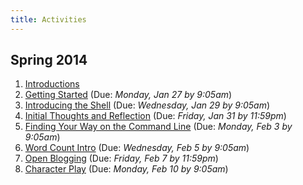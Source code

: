 ```yaml
---
title: Activities
---
```


## Spring 2014

1. [Introductions](/activities/01_introductions/)
1. [Getting Started](/activities/getting_started/) (Due: *Monday, Jan 27 by 9:05am*)
1. [Introducing the Shell](/activities/shell_comfort/) (Due: *Wednesday, Jan 29 by 9:05am*)
1. [Initial Thoughts and Reflection](/activities/01_reflection/) (Due: *Friday, Jan 31 by 11:59pm*)
1. [Finding Your Way on the Command Line](/activities/shell_comfort2/) (Due: *Monday, Feb 3 by 9:05am*)
1. [Word Count Intro](/activities/word_count_intro/) (Due: *Wednesday, Feb 5 by 9:05am*)
1. [Open Blogging](/activities/open_blogging/) (Due: *Friday, Feb 7 by 11:59pm*)
1. [Character Play](/activities/character_play/) (Due: *Monday, Feb 10 by 9:05am*)
